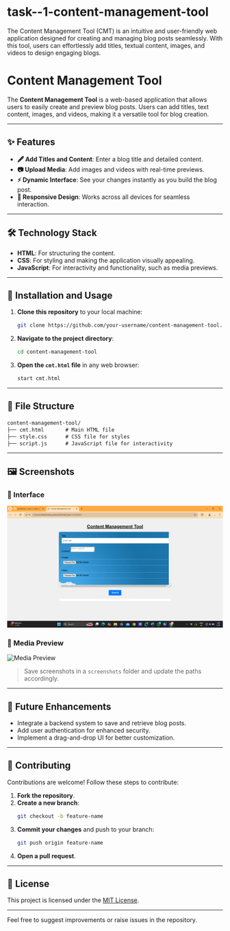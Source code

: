 # task--1-content-management-tool
The Content Management Tool (CMT) is an intuitive and user-friendly web application designed for creating and managing blog posts seamlessly. With this tool, users can effortlessly add titles, textual content, images, and videos to design engaging blogs. 
# Content Management Tool

The **Content Management Tool** is a web-based application that allows users to easily create and preview blog posts. Users can add titles, text content, images, and videos, making it a versatile tool for blog creation.

---

## ✨ Features

- **🖋 Add Titles and Content**: Enter a blog title and detailed content.
- **📷 Upload Media**: Add images and videos with real-time previews.
- **⚡ Dynamic Interface**: See your changes instantly as you build the blog post.
- **📱 Responsive Design**: Works across all devices for seamless interaction.

---

## 🛠 Technology Stack

- **HTML**: For structuring the content.
- **CSS**: For styling and making the application visually appealing.
- **JavaScript**: For interactivity and functionality, such as media previews.

---

## 🚀 Installation and Usage

1. **Clone this repository** to your local machine:
   ```bash
   git clone https://github.com/your-username/content-management-tool.git
   ```
2. **Navigate to the project directory**:
   ```bash
   cd content-management-tool
   ```
3. **Open the `cmt.html` file** in any web browser:
   ```bash
   start cmt.html
   ```

---

## 📂 File Structure

```
content-management-tool/
├── cmt.html       # Main HTML file
├── style.css      # CSS file for styles
├── script.js      # JavaScript file for interactivity
```

---

## 🖼 Screenshots

### 🎨 Interface
![Main Interface](screenshots/interface.png)

### 🎥 Media Preview
![Media Preview](screenshots/preview.png)

> Save screenshots in a `screenshots` folder and update the paths accordingly.

---

## 🔮 Future Enhancements

- Integrate a backend system to save and retrieve blog posts.
- Add user authentication for enhanced security.
- Implement a drag-and-drop UI for better customization.

---

## 🤝 Contributing

Contributions are welcome! Follow these steps to contribute:
1. **Fork the repository**.
2. **Create a new branch**:
   ```bash
   git checkout -b feature-name
   ```
3. **Commit your changes** and push to your branch:
   ```bash
   git push origin feature-name
   ```
4. **Open a pull request**.

---

## 📜 License

This project is licensed under the [MIT License](LICENSE).

---

Feel free to suggest improvements or raise issues in the repository.
